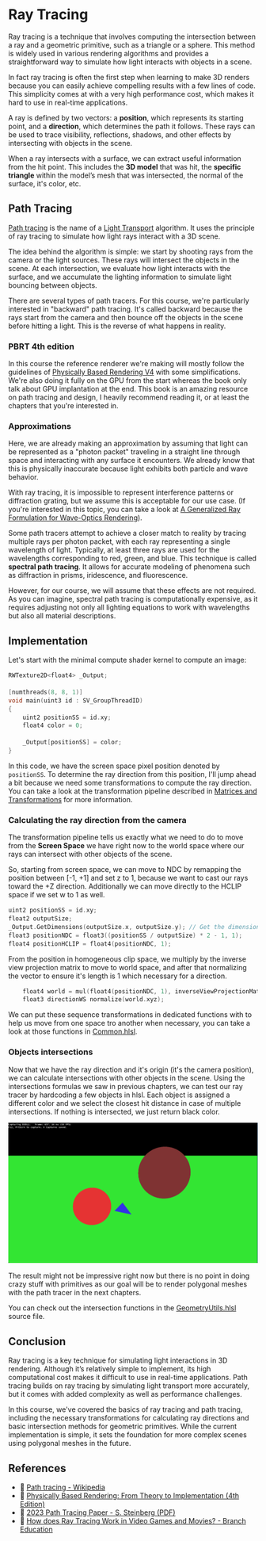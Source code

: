 # Ray Tracing

Ray tracing is a technique that involves computing the intersection between a ray and a geometric primitive, such as a triangle or a sphere. This method is widely used in various rendering algorithms and provides a straightforward way to simulate how light interacts with objects in a scene.

In fact ray tracing is often the first step when learning to make 3D renders because you can easily achieve compelling results with a few lines of code. This simplicity comes at with a very high performance cost, which makes it hard to use in real-time applications.

A ray is defined by two vectors: a **position**, which represents its starting point, and a **direction**, which determines the path it follows. These rays can be used to trace visibility, reflections, shadows, and other effects by intersecting with objects in the scene.

When a ray intersects with a surface, we can extract useful information from the hit point. This includes the **3D model** that was hit, the **specific triangle** within the model’s mesh that was intersected, the normal of the surface, it's color, etc.

## Path Tracing

[Path tracing](https://en.wikipedia.org/wiki/Path_tracing) is the name of a [Light Transport](https://en.wikipedia.org/wiki/Light_transport_theory) algorithm. It uses the principle of ray tracing to simulate how light rays interact with a 3D scene.

The idea behind the algorithm is simple: we start by shooting rays from the camera or the light sources. These rays will intersect the objects in the scene. At each intersection, we evaluate how light interacts with the surface, and we accumulate the lighting information to simulate light bouncing between objects.

There are several types of path tracers. For this course, we're particularly interested in "backward" path tracing. It's called backward because the rays start from the camera and then bounce off the objects in the scene before hitting a light. This is the reverse of what happens in reality.

### PBRT 4th edition

In this course the reference renderer we're making will mostly follow the guidelines of [Physically Based Rendering V4](https://pbr-book.org/4ed/contents) with some simplifications. We're also doing it fully on the GPU from the start whereas the book only talk about GPU implantation at the end. This book is an amazing resource on path tracing and design, I heavily recommend reading it, or at least the chapters that you're interested in.

### Approximations

Here, we are already making an approximation by assuming that light can be represented as a "photon packet" traveling in a straight line through space and interacting with any surface it encounters. We already know that this is physically inaccurate because light exhibits both particle and wave behavior.  

With ray tracing, it is impossible to represent interference patterns or diffraction grating, but we assume this is acceptable for our use case. (If you're interested in this topic, you can take a look at [A Generalized Ray Formulation for Wave-Optics Rendering](https://ssteinberg.xyz/2023rtplt/2023_rtplt.pdf)).

Some path tracers attempt to achieve a closer match to reality by tracing multiple rays per photon packet, with each ray representing a single wavelength of light. Typically, at least three rays are used for the wavelengths corresponding to red, green, and blue. This technique is called **spectral path tracing**. It allows for accurate modeling of phenomena such as diffraction in prisms, iridescence, and fluorescence.

However, for our course, we will assume that these effects are not required. As you can imagine, spectral path tracing is computationally expensive, as it requires adjusting not only all lighting equations to work with wavelengths but also all material descriptions.

## Implementation

Let's start with the minimal compute shader kernel to compute an image:

```c
RWTexture2D<float4> _Output;

[numthreads(8, 8, 1)]
void main(uint3 id : SV_GroupThreadID)
{
    uint2 positionSS = id.xy;
    float4 color = 0;

    _Output[positionSS] = color;
}
```

In this code, we have the screen space pixel position denoted by `positionSS`. To determine the ray direction from this position, I'll jump ahead a bit because we need some transformations to compute the ray direction. You can take a look at the transformation pipeline described in [Matrices and Transformations](MatricesAndTransformations.md) for more information.

### Calculating the ray direction from the camera

The transformation pipeline tells us exactly what we need to do to move from the **Screen Space** we have right now to the world space where our rays can intersect with other objects of the scene.

So, starting from screen space, we can move to NDC by remapping the position between [-1, +1] and set z to 1, because we want to cast our rays toward the +Z direction. Additionally we can move directly to the HCLIP space if we set w to 1 as well.

```c
uint2 positionSS = id.xy;
float2 outputSize;
_Output.GetDimensions(outputSize.x, outputSize.y); // Get the dimension of the output to remap the screen position.
float3 positionNDC = float3((positionSS / outputSize) * 2 - 1, 1);
float4 positionHCLIP = float4(positionNDC, 1);
```

From the position in homogeneous clip space, we multiply by the inverse view projection matrix to move to world space, and after that normalizing the vector to ensure it's length is 1 which necessary for a direction.

```c
    float4 world = mul(float4(positionNDC, 1), inverseViewProjectionMatrix);
    float3 directionWS normalize(world.xyz);
```

We can put these sequence transformations in dedicated functions with to help us move from one space tro another when necessary, you can take a look at those functions in [Common.hlsl](https://github.com/alelievr/Modern-Rendering-Introduction/blob/master/ModernRenderer/assets/shaders/Common.hlsl).

### Objects intersections

Now that we have the ray direction and it's origin (it's the camera position), we can calculate intersections with other objects in the scene. Using the intersections formulas we saw in previous chapters, we can test our ray tracer by hardcoding a few objects in hlsl. Each object is assigned a different color and we select the closest hit distance in case of multiple intersections. If nothing is intersected, we just return black color.

![](Media/Recordings/Hardcoded%20Scene%2000.png)

The result might not be impressive right now but there is no point in doing crazy stuff with primitives as our goal will be to render polygonal meshes with the path tracer in the next chapters.

You can check out the intersection functions in the [GeometryUtils.hlsl](https://github.com/alelievr/Modern-Rendering-Introduction/blob/master/ModernRenderer/assets/shaders/GeometryUtils.hlsl) source file.

## Conclusion

Ray tracing is a key technique for simulating light interactions in 3D rendering. Although it’s relatively simple to implement, its high computational cost makes it difficult to use in real-time applications. Path tracing builds on ray tracing by simulating light transport more accurately, but it comes with added complexity as well as performance challenges.

In this course, we've covered the basics of ray tracing and path tracing, including the necessary transformations for calculating ray directions and basic intersection methods for geometric primitives. While the current implementation is simple, it sets the foundation for more complex scenes using polygonal meshes in the future.

## References

- 📄 [Path tracing - Wikipedia](https://en.wikipedia.org/wiki/Path_tracing)
- 📄 [Physically Based Rendering: From Theory to Implementation (4th Edition)](https://pbr-book.org/4ed/contents)
- 📄 [2023 Path Tracing Paper - S. Steinberg (PDF)](https://ssteinberg.xyz/2023rtplt/2023_rtplt.pdf)
- 🎥 [How does Ray Tracing Work in Video Games and Movies? - Branch Education](https://www.youtube.com/watch?v=iOlehM5kNSk)
